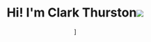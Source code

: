 <h1 align="center">Hi! I'm Clark Thurston<img src="https://media.giphy.com/media/hvRJCLFzcasrR4ia7z/giphy.gif" width="35"></h1>
<p [<img align='center' src="https://github.com/boohag/boohag/blob/main/mink.webp" width="220" alt="giphy">]
<!--
**boohag/boohag** is a ✨ _special_ ✨ repository because its `README.md` (this file) appears on your GitHub profile.

Here are some ideas to get you started:

- 🔭 I’m currently working on ...
- 🌱 I’m currently learning ...
- 👯 I’m looking to collaborate on ...
- 🤔 I’m looking for help with ...
- 💬 Ask me about ...
- 📫 How to reach me: ...
- 😄 Pronouns: ...
- ⚡ Fun fact: ...
-->
